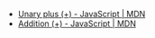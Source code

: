 - [Unary plus (+) - JavaScript | MDN](https://developer.mozilla.org/en-US/docs/Web/JavaScript/Reference/Operators/Unary_plus)
- [Addition (+) - JavaScript | MDN](https://developer.mozilla.org/en-US/docs/Web/JavaScript/Reference/Operators/Addition)

